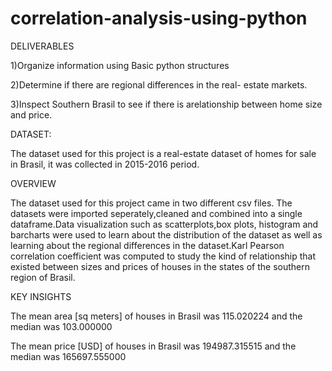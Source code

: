 # correlation-analysis-using-python
DELIVERABLES


1)Organize information using Basic python structures

2)Determine if there are regional differences in the real- estate markets.

3)Inspect Southern Brasil to see if there is  arelationship between home size and price.


DATASET:

The dataset used for this project is a real-estate dataset of homes for sale in Brasil, it was collected in 2015-2016 period.


OVERVIEW

The dataset used for this project came in two different csv files. The datasets were imported seperately,cleaned and combined into a single dataframe.Data visualization such as scatterplots,box plots, histogram and barcharts were used to learn about the distribution of the dataset as well as learning about the regional differences in the dataset.Karl Pearson correlation coefficient was computed to study the kind of relationship that existed between sizes and prices of houses in the states of the southern region of Brasil.

KEY INSIGHTS

The mean area [sq meters] of houses in Brasil was 115.020224 and the median was 103.000000

The mean price [USD] of houses in Brasil was 194987.315515 and the median was 165697.555000
